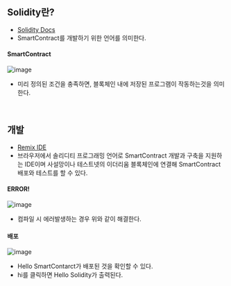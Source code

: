 ## Solidity란?
- [Solidity Docs](https://docs.soliditylang.org/en/v0.8.15/)
- SmartContract를 개발하기 위한 언어를 의미한다.


#### SmartContract
![image](https://user-images.githubusercontent.com/79950504/182029471-213ba385-3b6e-4c80-91d8-06d0f337f531.png)
- 미리 정의된 조건을 충족하면, 블록체인 내에 저장된 프로그램이 작동하는것을 의미한다.

<br>

## 개발
- [Remix IDE](https://remix.ethereum.org/#optimize=false&runs=200&evmVersion=null&version=soljson-v0.8.7+commit.e28d00a7.js)
- 브라우저에서 솔리디티 프로그래밍 언어로 SmartContract 개발과 구축을 지원하는 IDE이며 사설망이나 테스트넷의 이더리움 블록체인에 연결해 SmartContract 배포와 테스트를 할 수 있다.


#### ERROR!
![image](https://user-images.githubusercontent.com/79950504/182084985-f3d12ef3-8401-495b-b1f2-2c7853ff19be.png)
- 컴파일 시 에러발생하는 경우 위와 같이 해결한다.

#### 배포
![image](https://user-images.githubusercontent.com/79950504/182085718-b3664b39-eb4d-4540-9377-283038aceeeb.png)
- Hello SmartContarct가 배포된 것을 확인할 수 있다.
- hi를 클릭하면 Hello Solidity가 출력된다.


